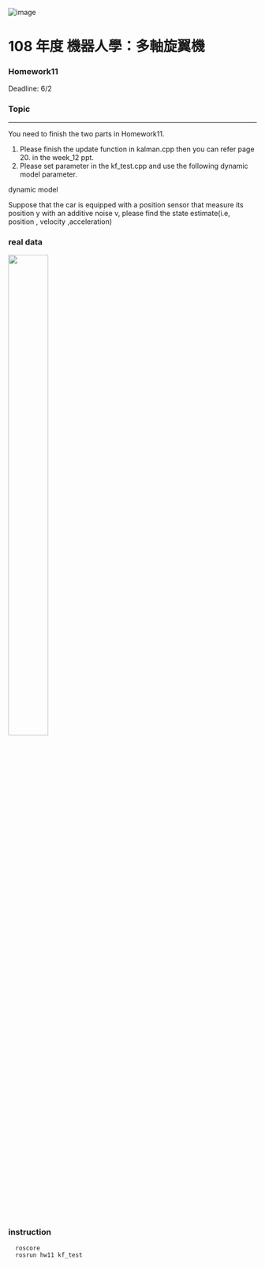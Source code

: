 ![image](https://github.com/Robotics-Aerial-Robots/Homework6/blob/master/Figures/LOGO%20%E4%B8%AD%E8%8B%B1%E6%96%87%E6%A9%AB.png)
# 108 年度 機器人學：多軸旋翼機 

### Homework11
Deadline: 6/2

### Topic
---
You need to finish the two parts in Homework11.

1. Please finish the update function in kalman.cpp then you can refer page 20. in the week_12 ppt.
2. Please set parameter in the kf_test.cpp and use the following dynamic model parameter.

dynamic model



Suppose that the car is equipped with a position sensor that measure its position y with an additive noise v, please find the state estimate(i.e, position , velocity ,acceleration)

### real data
<img src= "https://github.com/Robotics-Aerial-Robots/Homework11/blob/master/photo/3.png" width="40%" height="50%">

### instruction
```
  roscore
  rosrun hw11 kf_test
```
